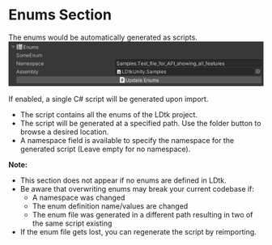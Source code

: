 # Enums Section

The enums would be automatically generated as scripts.  
![Section](../../images/unity/inspector/Enums.png)



If enabled, a single C# script will be generated upon import.
- The script contains all the enums of the LDtk project.
- The script will be generated at a specified path. Use the folder button to browse a desired location.
- A namespace field is available to specify the namespace for the generated script (Leave empty for no namespace).

**Note:**  
- This section does not appear if no enums are defined in LDtk.
- Be aware that overwriting enums may break your current codebase if:
  - A namespace was changed
  - The enum definition name/values are changed
  - The enum file was generated in a different path resulting in two of the same script existing
- If the enum file gets lost, you can regenerate the script by reimporting.    



